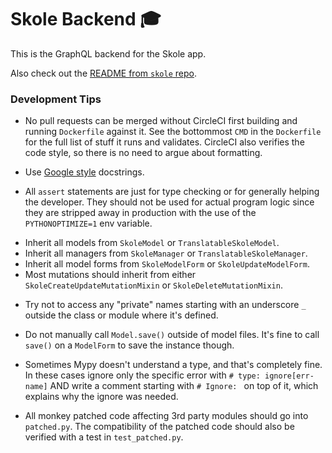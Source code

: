 # Skole Backend :mortar_board:

This is the GraphQL backend for the Skole app.

Also check out the [README from `skole` repo](https://github.com/ruohola/skole/blob/develop/README.md). 

### Development Tips

- No pull requests can be merged without CircleCI first building and running `Dockerfile` against it.
  See the bottommost `CMD` in the `Dockerfile` for the full list of stuff it runs and validates.
  CircleCI also verifies the code style, so there is no need to argue about formatting.

- Use [Google style](https://sphinxcontrib-napoleon.readthedocs.io/en/latest/example_google.html) docstrings.

- All `assert` statements are just for type checking or for generally helping the developer.
  They should not be used for actual program logic since they are stripped away in production
  with the use of the `PYTHONOPTIMIZE=1` env variable.

<!-- -->

- Inherit all models from `SkoleModel` or `TranslatableSkoleModel`.
- Inherit all managers from `SkoleManager` or `TranslatableSkoleManager`.
- Inherit all model forms from `SkoleModelForm` or `SkoleUpdateModelForm`.
- Most mutations should inherit from either `SkoleCreateUpdateMutationMixin` or `SkoleDeleteMutationMixin`.

<!-- -->

- Try not to access any "private" names starting with an underscore `_`
  outside the class or module where it's defined. 

- Do not manually call `Model.save()` outside of model files.
  It's fine to call `save()` on a `ModelForm` to save the instance though.

- Sometimes Mypy doesn't understand a type, and that's completely fine. In these cases ignore
  only the specific error with `# type: ignore[err-name]` AND write a comment starting
  with `# Ignore: ` on top of it, which explains why the ignore was needed.

- All monkey patched code affecting 3rd party modules should go into `patched.py`.
  The compatibility of the patched code should also be verified with a test in `test_patched.py`.

